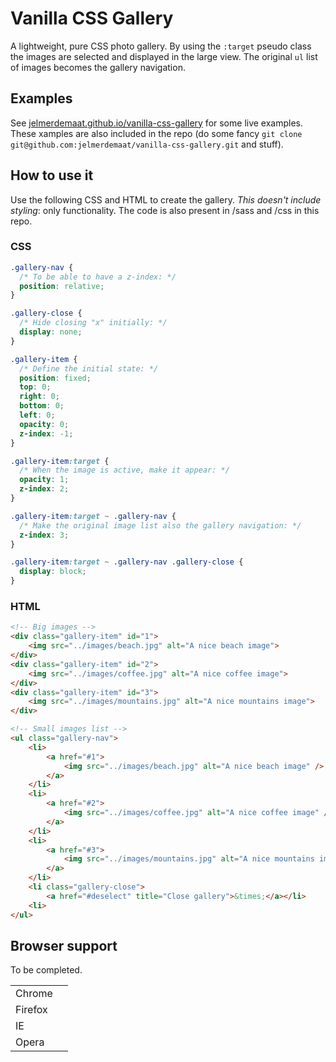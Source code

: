 Vanilla CSS Gallery
===================

A lightweight, pure CSS photo gallery. By using the `:target` pseudo class the images are selected and displayed in the large view. The original `ul` list of images becomes the gallery navigation.

## Examples
See [jelmerdemaat.github.io/vanilla-css-gallery](http://jelmerdemaat.github.io/vanilla-css-gallery/) for some live examples. These xamples are also included in the repo (do some fancy `git clone git@github.com:jelmerdemaat/vanilla-css-gallery.git` and stuff).


## How to use it
Use the following CSS and HTML to create the gallery. *This doesn't include styling*: only functionality. The code is also present in /sass and /css in this repo.

### CSS
```css
.gallery-nav {
  /* To be able to have a z-index: */
  position: relative;
}

.gallery-close {
  /* Hide closing "x" initially: */
  display: none;
}

.gallery-item {
  /* Define the initial state: */
  position: fixed;
  top: 0;
  right: 0;
  bottom: 0;
  left: 0;
  opacity: 0;
  z-index: -1;
}

.gallery-item:target {
  /* When the image is active, make it appear: */
  opacity: 1;
  z-index: 2;
}

.gallery-item:target ~ .gallery-nav {
  /* Make the original image list also the gallery navigation: */
  z-index: 3;
}

.gallery-item:target ~ .gallery-nav .gallery-close {
  display: block;
}

```

### HTML

```html
<!-- Big images -->
<div class="gallery-item" id="1">
	<img src="../images/beach.jpg" alt="A nice beach image">
</div>
<div class="gallery-item" id="2">
	<img src="../images/coffee.jpg" alt="A nice coffee image">
</div>
<div class="gallery-item" id="3">
	<img src="../images/mountains.jpg" alt="A nice mountains image">
</div>

<!-- Small images list -->
<ul class="gallery-nav">
	<li>
		<a href="#1">
			<img src="../images/beach.jpg" alt="A nice beach image" />
		</a>
	</li>
	<li>
		<a href="#2">
			<img src="../images/coffee.jpg" alt="A nice coffee image" />
		</a>
	</li>
	<li>
		<a href="#3">
			<img src="../images/mountains.jpg" alt="A nice mountains image" />
		</a>
	</li>
	<li class="gallery-close">
		<a href="#deselect" title="Close gallery">&times;</a></li>
	<li>
</ul>

```

## Browser support

To be completed.

<table>
	<tr>
		<td>Chrome</td>
		<td></td>
	</tr>
	<tr>
		<td>Firefox</td>
		<td></td>
	</tr>
	<tr>
		<td>IE</td>
		<td></td>
	</tr>
	<tr>
		<td>Opera</td>
		<td></td>
	</tr>
</table>